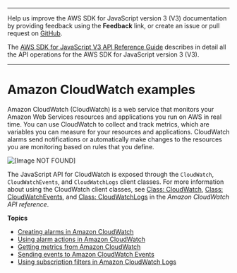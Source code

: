 --------

Help us improve the AWS SDK for JavaScript version 3 \(V3\) documentation by providing feedback using the **Feedback** link, or create an issue or pull request on [GitHub](https://github.com/awsdocs/aws-sdk-for-javascript-v3)\.

 The [AWS SDK for JavaScript V3 API Reference Guide](https://docs.aws.amazon.com/AWSJavaScriptSDK/v3/latest/index.html) describes in detail all the API operations for the AWS SDK for JavaScript version 3 \(V3\)\.

--------

# Amazon CloudWatch examples<a name="cloudwatch-examples"></a>

Amazon CloudWatch \(CloudWatch\) is a web service that monitors your Amazon Web Services resources and applications you run on AWS in real time\. You can use CloudWatch to collect and track metrics, which are variables you can measure for your resources and applications\. CloudWatch alarms send notifications or automatically make changes to the resources you are monitoring based on rules that you define\.

![\[Image NOT FOUND\]](http://docs.aws.amazon.com/sdk-for-javascript/v3/developer-guide/images/code-samples-cloudwatch.png)

The JavaScript API for CloudWatch is exposed through the `CloudWatch`, `CloudWatchEvents`, and `CloudWatchLogs` client classes\. For more information about using the CloudWatch client classes, see [Class: CloudWatch](https://docs.aws.amazon.com/AWSJavaScriptSDK/v3/latest/clients/client-cloudwatch/classes/cloudwatch.html), [Class: CloudWatchEvents](https://docs.aws.amazon.com/AWSJavaScriptSDK/v3/latest/clients/client-cloudwatch-events/classes/cloudwatchevents.html), and [Class: CloudWatchLogs](https://docs.aws.amazon.com/AWSJavaScriptSDK/v3/latest/clients/client-cloudwatch-logs/classes/cloudwatchlogs.html) in the *Amazon CloudWatch API reference*\.

**Topics**
+ [Creating alarms in Amazon CloudWatch](cloudwatch-examples-creating-alarms.md)
+ [Using alarm actions in Amazon CloudWatch](cloudwatch-examples-using-alarm-actions.md)
+ [Getting metrics from Amazon CloudWatch](cloudwatch-examples-getting-metrics.md)
+ [Sending events to Amazon CloudWatch Events](cloudwatch-examples-sending-events.md)
+ [Using subscription filters in Amazon CloudWatch Logs](cloudwatch-examples-subscriptions.md)